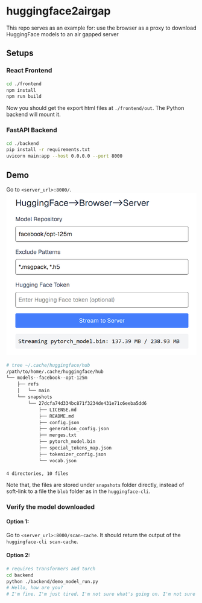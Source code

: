 # huggingface2airgap
This repo serves as an example for:
use the browser as a proxy to download HuggingFace models to an air gapped server

## Setups
### React Frontend
```bash
cd ./frontend
npm install
npm run build
```
Now you should get the export html files at `./frontend/out`. The Python backend will mount it.

### FastAPI Backend
```bash
cd ./backend
pip install -r requirements.txt
uvicorn main:app --host 0.0.0.0 --port 8000
```

## Demo

Go to `<server_url>:8000/`.
![Download in progress](image.png)

```bash
# tree ~/.cache/huggingface/hub
/path/to/home/.cache/huggingface/hub
└── models--facebook--opt-125m
    ├── refs
    │   └── main
    └── snapshots
        └── 27dcfa74d334bc871f3234de431e71c6eeba5dd6
            ├── LICENSE.md
            ├── README.md
            ├── config.json
            ├── generation_config.json
            ├── merges.txt
            ├── pytorch_model.bin
            ├── special_tokens_map.json
            ├── tokenizer_config.json
            └── vocab.json

4 directories, 10 files
```
Note that, the files are stored under `snapshots` folder directly, instead of soft-link to a file the `blob` folder as in the `huggingface-cli`.

### Verify the model downloaded

#### Option 1: 
Go to `<server_url>:8000/scan-cache`.
It should return the output of the `huggingface-cli scan-cache`.

#### Option 2:
```bash
# requires transformers and torch
cd backend
python ./backend/demo_model_run.py
# Hello, how are you?
# I'm fine. I'm just tired. I'm not sure what's going on. I'm not sure what's going on. I'm not sure what's going on. I'm not sure what's
```
